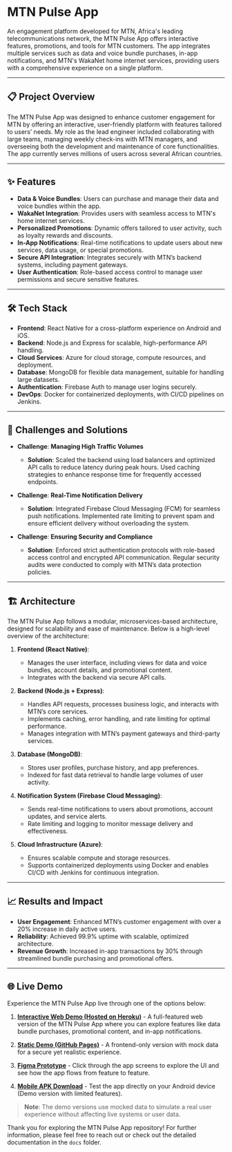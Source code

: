 # MTN Pulse App

An engagement platform developed for MTN, Africa's leading telecommunications network, the MTN Pulse App offers interactive features, promotions, and tools for MTN customers. The app integrates multiple services such as data and voice bundle purchases, in-app notifications, and MTN's WakaNet home internet services, providing users with a comprehensive experience on a single platform.

---

## 📋 Project Overview
The MTN Pulse App was designed to enhance customer engagement for MTN by offering an interactive, user-friendly platform with features tailored to users’ needs. My role as the lead engineer included collaborating with large teams, managing weekly check-ins with MTN managers, and overseeing both the development and maintenance of core functionalities. The app currently serves millions of users across several African countries.

---

## ✨ Features
- **Data & Voice Bundles**: Users can purchase and manage their data and voice bundles within the app.
- **WakaNet Integration**: Provides users with seamless access to MTN's home internet services.
- **Personalized Promotions**: Dynamic offers tailored to user activity, such as loyalty rewards and discounts.
- **In-App Notifications**: Real-time notifications to update users about new services, data usage, or special promotions.
- **Secure API Integration**: Integrates securely with MTN’s backend systems, including payment gateways.
- **User Authentication**: Role-based access control to manage user permissions and secure sensitive features.

---

## 🛠️ Tech Stack
- **Frontend**: React Native for a cross-platform experience on Android and iOS.
- **Backend**: Node.js and Express for scalable, high-performance API handling.
- **Cloud Services**: Azure for cloud storage, compute resources, and deployment.
- **Database**: MongoDB for flexible data management, suitable for handling large datasets.
- **Authentication**: Firebase Auth to manage user logins securely.
- **DevOps**: Docker for containerized deployments, with CI/CD pipelines on Jenkins.

---

## 🚧 Challenges and Solutions
- **Challenge**: **Managing High Traffic Volumes**
  - **Solution**: Scaled the backend using load balancers and optimized API calls to reduce latency during peak hours. Used caching strategies to enhance response time for frequently accessed endpoints.
  
- **Challenge**: **Real-Time Notification Delivery**
  - **Solution**: Integrated Firebase Cloud Messaging (FCM) for seamless push notifications. Implemented rate limiting to prevent spam and ensure efficient delivery without overloading the system.
  
- **Challenge**: **Ensuring Security and Compliance**
  - **Solution**: Enforced strict authentication protocols with role-based access control and encrypted API communication. Regular security audits were conducted to comply with MTN’s data protection policies.

---

## 🏗️ Architecture
The MTN Pulse App follows a modular, microservices-based architecture, designed for scalability and ease of maintenance. Below is a high-level overview of the architecture:

1. **Frontend (React Native)**:
   - Manages the user interface, including views for data and voice bundles, account details, and promotional content.
   - Integrates with the backend via secure API calls.

2. **Backend (Node.js + Express)**:
   - Handles API requests, processes business logic, and interacts with MTN’s core services.
   - Implements caching, error handling, and rate limiting for optimal performance.
   - Manages integration with MTN’s payment gateways and third-party services.

3. **Database (MongoDB)**:
   - Stores user profiles, purchase history, and app preferences.
   - Indexed for fast data retrieval to handle large volumes of user activity.

4. **Notification System (Firebase Cloud Messaging)**:
   - Sends real-time notifications to users about promotions, account updates, and service alerts.
   - Rate limiting and logging to monitor message delivery and effectiveness.

5. **Cloud Infrastructure (Azure)**:
   - Ensures scalable compute and storage resources.
   - Supports containerized deployments using Docker and enables CI/CD with Jenkins for continuous integration.

---

## 📈 Results and Impact
- **User Engagement**: Enhanced MTN’s customer engagement with over a 20% increase in daily active users.
- **Reliability**: Achieved 99.9% uptime with scalable, optimized architecture.
- **Revenue Growth**: Increased in-app transactions by 30% through streamlined bundle purchasing and promotional offers.

---

## 🌐 Live Demo

Experience the MTN Pulse App live through one of the options below:

1. **[Interactive Web Demo (Hosted on Heroku)](https://your-heroku-app-link.com)** - A full-featured web version of the MTN Pulse App where you can explore features like data bundle purchases, promotional content, and in-app notifications.
   
2. **[Static Demo (GitHub Pages)](https://trishkedi.github.io/mtn-pulse-demo)** - A frontend-only version with mock data for a secure yet realistic experience.

3. **[Figma Prototype](https://www.figma.com/proto/your-prototype-link)** - Click through the app screens to explore the UI and see how the app flows from feature to feature.

4. **[Mobile APK Download](https://your-firebase-link.com)** - Test the app directly on your Android device (Demo version with limited features).

> **Note**: The demo versions use mocked data to simulate a real user experience without affecting live systems or user data.


Thank you for exploring the MTN Pulse App repository! For further information, please feel free to reach out or check out the detailed documentation in the `docs` folder.
